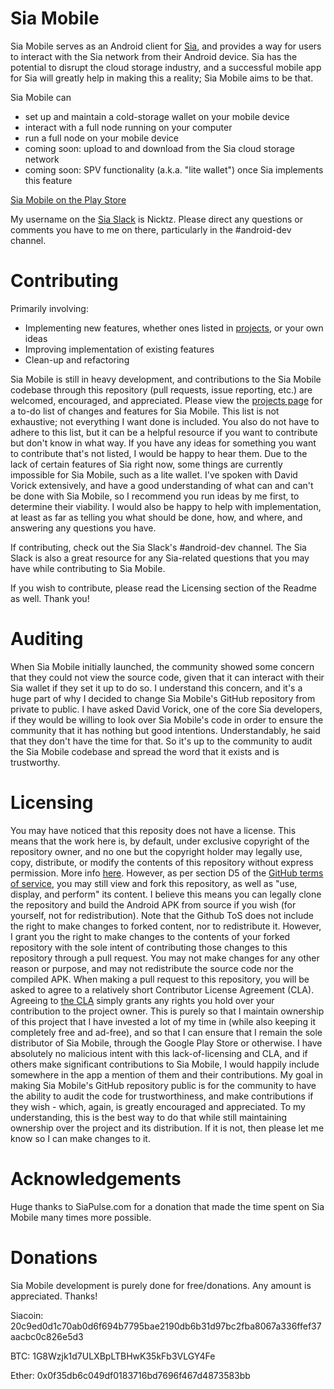 # Sia Mobile
Sia Mobile serves as an Android client for [Sia](https://github.com/NebulousLabs/Sia), and provides a way for users to interact with the Sia network from their Android device. Sia has the potential to disrupt the cloud storage industry, and a successful mobile app for Sia will greatly help in making this a reality; Sia Mobile aims to be that.

Sia Mobile can
* set up and maintain a cold-storage wallet on your mobile device
* interact with a full node running on your computer
* run a full node on your mobile device
* coming soon: upload to and download from the Sia cloud storage network
* coming soon: SPV functionality (a.k.a. "lite wallet") once Sia implements this feature

[Sia Mobile on the Play Store](https://play.google.com/store/apps/details?id=vandyke.siamobile)

My username on the [Sia Slack](https://siatalk.slack.com) is Nicktz. Please direct any questions or comments you have to me on there, particularly in the #android-dev channel.

# Contributing
Primarily involving:
* Implementing new features, whether ones listed in [projects](https://github.com/NickvanDyke/Sia-Mobile/projects), or your own ideas
* Improving implementation of existing features
* Clean-up and refactoring

Sia Mobile is still in heavy development, and contributions to the Sia Mobile codebase through this repository (pull requests, issue reporting, etc.) are welcomed, encouraged, and appreciated. Please view the [projects page](https://github.com/NickvanDyke/Sia-Mobile/projects) for a to-do list of changes and features for Sia Mobile. This list is not exhaustive; not everything I want done is included. You also do not have to adhere to this list, but it can be a helpful resource if you want to contribute but don't know in what way. If you have any ideas for something you want to contribute that's not listed, I would be happy to hear them. Due to the lack of certain features of Sia right now, some things are currently impossible for Sia Mobile, such as a lite wallet. I've spoken with David Vorick extensively, and have a good understanding of what can and can't be done with Sia Mobile, so I recommend you run ideas by me first, to determine their viability. I would also be happy to help with implementation, at least as far as telling you what should be done, how, and where, and answering any questions you have.

If contributing, check out the Sia Slack's #android-dev channel. The Sia Slack is also a great resource for any Sia-related questions that you may have while contributing to Sia Mobile.

If you wish to contribute, please read the Licensing section of the Readme as well. Thank you!

# Auditing
When Sia Mobile initially launched, the community showed some concern that they could not view the source code, given that it can interact with their Sia wallet if they set it up to do so. I understand this concern, and it's a huge part of why I decided to change Sia Mobile's GitHub repository from private to public. I have asked David Vorick, one of the core Sia developers, if they would be willing to look over Sia Mobile's code in order to ensure the community that it has nothing but good intentions. Understandably, he said that they don't have the time for that. So it's up to the community to audit the Sia Mobile codebase and spread the word that it exists and is trustworthy.

# Licensing
You may have noticed that this reposity does not have a license. This means that the work here is, by default, under exclusive copyright of the repository owner, and no one but the copyright holder may legally use, copy, distribute, or modify the contents of this repository without express permission. More info [here](https://choosealicense.com/no-license/). However, as per section D5 of the [GitHub terms of service](https://help.github.com/articles/github-terms-of-service/), you may still view and fork this repository, as well as "use, display, and perform" its content. I believe this means you can legally clone the repository and build the Android APK from source if you wish (for yourself, not for redistribution). Note that the Github ToS does not include the right to make changes to forked content, nor to redistribute it. However, I grant you the right to make changes to the contents of your forked repository with the sole intent of contributing those changes to this repository through a pull request. You may not make changes for any other reason or purpose, and may not redistribute the source code nor the compiled APK. When making a pull request to this repository, you will be asked to agree to a relatively short Contributor License Agreement (CLA). Agreeing to [the CLA](https://gist.github.com/NickvanDyke/88e90b0cd9c95ff482b1ace258bd0e76) simply grants any rights you hold over your contribution to the project owner. This is purely so that I maintain ownership of this project that I have invested a lot of my time in (while also keeping it completely free and ad-free), and so that I can ensure that I remain the sole distributor of Sia Mobile, through the Google Play Store or otherwise. I have absolutely no malicious intent with this lack-of-licensing and CLA, and if others make significant contributions to Sia Mobile, I would happily include somewhere in the app a mention of them and their contributions. My goal in making Sia Mobile's GitHub repository public is for the community to have the ability to audit the code for trustworthiness, and make contributions if they wish - which, again, is greatly encouraged and appreciated. To my understanding, this is the best way to do that while still maintaining ownership over the project and its distribution. If it is not, then please let me know so I can make changes to it.

# Acknowledgements
Huge thanks to SiaPulse.com for a donation that made the time spent on Sia Mobile many times more possible.

# Donations
Sia Mobile development is purely done for free/donations. Any amount is appreciated. Thanks!

Siacoin: 20c9ed0d1c70ab0d6f694b7795bae2190db6b31d97bc2fba8067a336ffef37aacbc0c826e5d3

BTC: 1G8Wzjk1d7ULXBpLTBHwK35kFb3VLGY4Fe

Ether: 0x0f35db6c049df0183716bd7696f467d4873583bb
